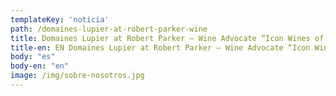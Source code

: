 ```yaml
---
templateKey: 'noticia'
path: /domaines-lupier-at-robert-parker-wine
title: Domaines Lupier at Robert Parker – Wine Advocate “Icon Wines of the World”, 22-Febrero-2015
title-en: EN Domaines Lupier at Robert Parker – Wine Advocate “Icon Wines of the World”, 22-Febrero-2015
body: "es"
body-en: "en"
image: /img/sobre-nosotros.jpg
---
```

